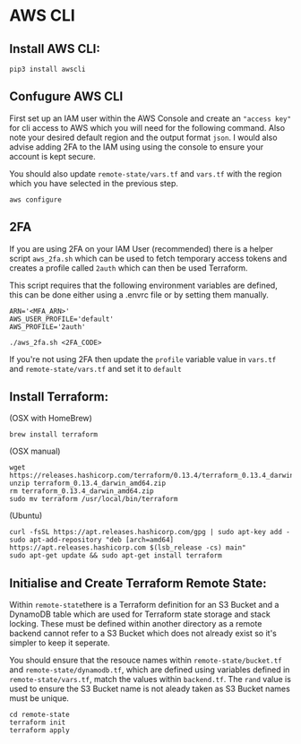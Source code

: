 # AWS CLI

## Install AWS CLI:

```
pip3 install awscli
```

## Confugure AWS CLI

First set up an IAM user within the AWS Console and create an `"access key"` for cli access to AWS which you will need for the following command.
Also note your desired default region and the output format `json`.
I would also advise adding 2FA to the IAM using using the console to ensure your account is kept secure.

You should also update `remote-state/vars.tf` and `vars.tf` with the region which you have selected in the previous step.

```
aws configure
```

## 2FA

If you are using 2FA on your IAM User (recommended) there is a helper script `aws_2fa.sh` which can be used to fetch temporary access tokens and creates a profile called `2auth` which can then be used Terraform.

This script requires that the following environment variables are defined, this can be done either using a .envrc file or by setting them manually.

```
ARN='<MFA_ARN>'
AWS_USER_PROFILE='default'
AWS_PROFILE='2auth'
```

```
./aws_2fa.sh <2FA_CODE>
```

If you're not using 2FA then update the `profile` variable value in `vars.tf` and `remote-state/vars.tf` and set it to `default`

## Install Terraform:

(OSX with HomeBrew)

```
brew install terraform
```

(OSX manual)

```
wget https://releases.hashicorp.com/terraform/0.13.4/terraform_0.13.4_darwin_amd64.zip
unzip terraform_0.13.4_darwin_amd64.zip
rm terraform_0.13.4_darwin_amd64.zip
sudo mv terraform /usr/local/bin/terraform
```

(Ubuntu)

```
curl -fsSL https://apt.releases.hashicorp.com/gpg | sudo apt-key add -
sudo apt-add-repository "deb [arch=amd64] https://apt.releases.hashicorp.com $(lsb_release -cs) main"
sudo apt-get update && sudo apt-get install terraform
```

## Initialise and Create Terraform Remote State:

Within `remote-state`there is a Terraform definition for an S3 Bucket and a DynamoDB table which are used for Terraform
state storage and stack locking. These must be defined within another directory as a remote backend cannot refer to a S3
Bucket which does not already exist so it's simpler to keep it seperate.

You should ensure that the resouce names within `remote-state/bucket.tf` and `remote-state/dynamodb.tf`, which are
defined using variables defined in `remote-state/vars.tf`, match the values within `backend.tf`. The `rand` value is 
used to ensure the S3 Bucket name is not aleady taken as S3 Bucket names must be unique.

```
cd remote-state
terraform init
terraform apply
```
